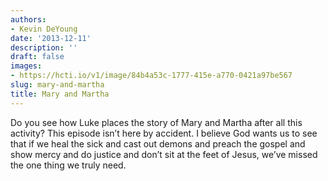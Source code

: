 ```yaml
---
authors:
- Kevin DeYoung
date: '2013-12-11'
description: ''
draft: false
images:
- https://hcti.io/v1/image/84b4a53c-1777-415e-a770-0421a97be567
slug: mary-and-martha
title: Mary and Martha
---
```


Do you see how Luke places the story of Mary and Martha after all this activity? This episode isn’t here by accident. I believe God wants us to see that if we heal the sick and cast out demons and preach the gospel and show mercy and do justice and don’t sit at the feet of Jesus, we’ve missed the one thing we truly need.